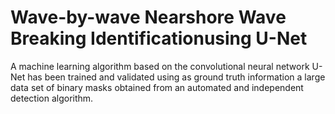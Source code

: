 # Wave-by-wave Nearshore Wave Breaking Identificationusing U-Net
A machine learning algorithm based on the convolutional neural network U-Net has been trained and validated using as ground truth information a large data set of binary masks obtained from an automated and independent detection algorithm.
